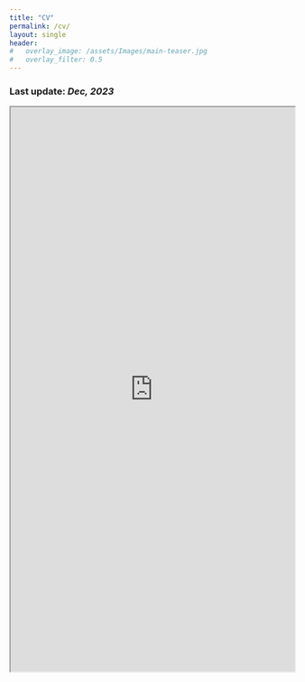 ```yaml
---
title: "CV"
permalink: /cv/
layout: single
header:
#   overlay_image: /assets/Images/main-teaser.jpg
#   overlay_filter: 0.5
---
```


### Last update: _Dec, 2023_

<iframe src="https://drive.google.com/file/d/1rB1GX3eAwgL7cQSdf2mR4td0qEUl_t6V/preview" width="100%" height="1000" allow="autoplay"></iframe>
